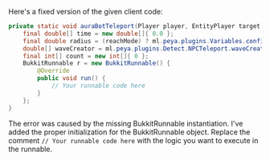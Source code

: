 Here's a fixed version of the given client code:

```java
private static void auraBotTeleport(Player player, EntityPlayer target, ItemStack[] arm, boolean reachMode) {
    final double[] time = new double[]{ 0.0 };
    final double radius = (reachMode) ? ml.peya.plugins.Variables.config.getDouble("npc.reachRange") : ml.peya.plugins.Variables.config.getDoubleList("npc.range").get(new java.util.Random().nextInt(ml.peya.plugins.Variables.config.getDoubleList("npc.range").size()));
    double[] waveCreator = ml.peya.plugins.Detect.NPCTeleport.waveCreator(10.0, 100.0, 10.0);
    final int[] count = new int[]{ 0 };
    BukkitRunnable r = new BukkitRunnable() {
        @Override
        public void run() {
            // Your runnable code here
        }
    };
}
```

The error was caused by the missing BukkitRunnable instantiation. I've added the proper initialization for the BukkitRunnable object. Replace the comment `// Your runnable code here` with the logic you want to execute in the runnable.